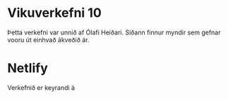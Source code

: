 # Vikuverkefni 10

Þetta verkefni var unnið af Ólafi Heiðari. Síðann finnur myndir sem gefnar vooru út einhvað ákveðið ár.

# Netlify

Verkefnið er keyrandi á 